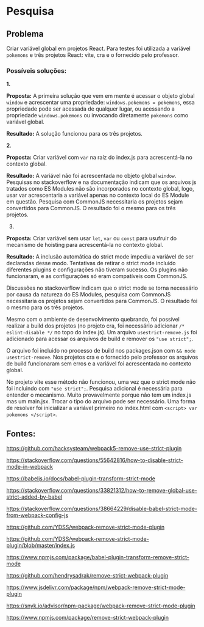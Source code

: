 # Pesquisa

## Problema

Criar variável global em projetos React. Para testes foi utilizada a variável `pokemons` e três projetos React: vite, cra e o fornecido pelo professor.

### Possíveis soluções:

**1.**

**Proposta:** A primeira solução que vem em mente é acessar o objeto global `window` e acrescentar uma propriedade: `windows.pokemons = pokemons`, essa propriedade pode ser acessada de qualquer lugar, ou acessando a propriedade `windows.pokemons` ou invocando diretamente `pokemons` como variável global.

**Resultado:** A solução funcionou para os três projetos.

**2.**

**Proposta:** Criar variável com `var` na raíz do index.js para acrescentá-la no contexto global.

**Resultado:** A variável não foi acrescentada no objeto global `window`. Pesquisas no stackoverflow e na documentação indicam que os arquivos js tratados como ES Modules não são incorporados no contexto global, logo, usar var acrescentaria a variável apenas no contexto local do ES Module em questão. Pesquisa com CommonJS necessitaria os projetos sejam convertidos para CommonJS. O resultado foi o mesmo para os três projetos.

3.

**Proposta:** Criar variável sem usar `let`, `var` ou `const` para usufruir do mecanismo de hoisting para acrescentá-la no contexto global.

**Resultado:** A inclusão automática do strict mode impediu a variável de ser declaradas desse modo. Tentativas de retirar o strict mode incluido diferentes plugins e configurações não tiveram sucesso. Os plugins não funcionaram, e as configurações só eram compatíveis com CommonJS.

Discussões no stackoverflow indicam que o strict mode se torna necessário por causa da natureza do ES Modules, pesquisa com CommonJS necessitaria os projetos sejam convertidos para CommonJS. O resultado foi o mesmo para os três projetos.

Mesmo com o ambiente de desenvolvimento quebrando, foi possível realizar a build dos projetos (no projeto cra, foi necessário adicionar `/* eslint-disable */` no topo do index.js). Um arquivo `usestrict-remove.js` foi adicionado para acessar os arquivos de build e remover os `"use strict";`.

O arquivo foi incluido no processo de build nos packages.json com `&& node usestrict-remove`. Nos projetos cra e o fornecido pelo professor os arquivos de build funcionaram sem erros e a variável foi acrescentada no contexto global.

No projeto vite esse método não funcionou, uma vez que o strict mode não foi incluindo com `"use strict";`. Pesquisa adicional é necessária para entender o mecanismo. Muito provavelmente porque não tem um index.js mas um main.jsx. Trocar o tipo do arquivo pode ser necessário. Uma forma de resolver foi inicializar a variável primeiro no index.html com `<script> var pokemons </script>`.

## Fontes:

https://github.com/hacksysteam/webpack5-remove-use-strict-plugin

https://stackoverflow.com/questions/55642816/how-to-disable-strict-mode-in-webpack

https://babeljs.io/docs/babel-plugin-transform-strict-mode

https://stackoverflow.com/questions/33821312/how-to-remove-global-use-strict-added-by-babel

https://stackoverflow.com/questions/38664229/disable-babel-strict-mode-from-webpack-config-js

https://github.com/YDSS/webpack-remove-strict-mode-plugin

https://github.com/YDSS/webpack-remove-strict-mode-plugin/blob/master/index.js

https://www.npmjs.com/package/babel-plugin-transform-remove-strict-mode

https://github.com/hendrysadrak/remove-strict-webpack-plugin

https://www.jsdelivr.com/package/npm/webpack-remove-strict-mode-plugin

https://snyk.io/advisor/npm-package/webpack-remove-strict-mode-plugin

https://www.npmjs.com/package/remove-strict-webpack-plugin
